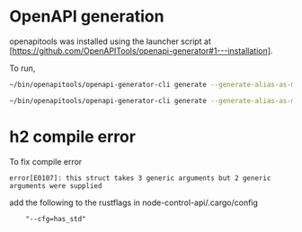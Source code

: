 # OpenAPI generation

openapitools was installed using the launcher script at [https://github.com/OpenAPITools/openapi-generator#1---installation].

To run,

```bash
~/bin/openapitools/openapi-generator-cli generate --generate-alias-as-model -i node-control.yaml -g rust-server --additional-properties=packageName="node-control-api"
```

```bash
~/bin/openapitools/openapi-generator-cli generate --generate-alias-as-model -i connection-api.yaml -g rust-server --additional-properties=packageName="connection-api"
```

# h2 compile error

To fix compile error
```
error[E0107]: this struct takes 3 generic arguments but 2 generic arguments were supplied
```

add the following to the rustflags in node-control-api/.cargo/config
```
    "--cfg=has_std"
```